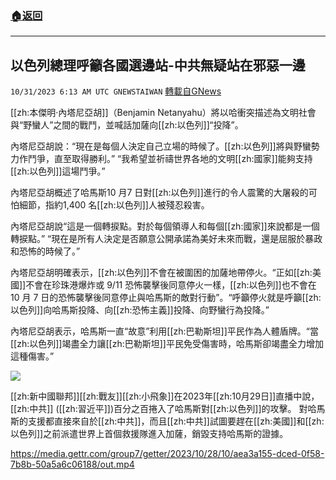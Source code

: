###  [:house:返回](README.md)
---


## 以色列總理呼籲各國選邊站-中共無疑站在邪惡一邊
`10/31/2023 6:13 AM UTC GNEWSTAIWAN` [轉載自GNews](https://gnews.org/articles/1902354)



[[zh:本傑明·內塔尼亞胡]]（Benjamin Netanyahu）將以哈衝突描述為文明社會與“野蠻人”之間的戰鬥，並喊話加薩向[[zh:以色列]]“投降”。  

內塔尼亞胡說：“現在是每個人決定自己立場的時候了。[[zh:以色列]]將與野蠻勢力作鬥爭，直至取得勝利。”  “我希望並祈禱世界各地的文明[[zh:國家]]能夠支持[[zh:以色列]]這場鬥爭。”

  

內塔尼亞胡概述了哈馬斯10 月7 日對[[zh:以色列]]進行的令人震驚的大屠殺的可怕細節，指約1,400 名[[zh:以色列]]人被殘忍殺害。

  

內塔尼亞胡說“這是一個轉捩點。對於每個領導人和每個[[zh:國家]]來說都是一個轉捩點。” “現在是所有人決定是否願意公開承諾為美好未來而戰，還是屈服於暴政和恐怖的時候了。”

  

內塔尼亞胡明確表示，[[zh:以色列]]不會在被圍困的加薩地帶停火。“正如[[zh:美國]]不會在珍珠港爆炸或 9/11 恐怖襲擊後同意停火一樣，[[zh:以色列]]也不會在 10 月 7 日的恐怖襲擊後同意停止與哈馬斯的敵對行動”。“呼籲停火就是呼籲[[zh:以色列]]向哈馬斯投降、向[[zh:恐怖主義]]投降、向野蠻行為投降。”

  

內塔尼亞胡表示，哈馬斯一直“故意”利用[[zh:巴勒斯坦]]平民作為人體盾牌。“當[[zh:以色列]]竭盡全力讓[[zh:巴勒斯坦]]平民免受傷害時，哈馬斯卻竭盡全力增加這種傷害。” 


![](ipfs://QmTKPc3HPE5uiFWHs7CmvAuG7en4MGZD63rSYHJc799dZ2?.png)

  

[[zh:新中國聯邦]][[zh:戰友]][[zh:小飛象]]在2023年[[zh:10月29日]]直播中說，[[zh:中共]] ([[zh:習近平]])百分之百捲入了哈馬斯對[[zh:以色列]]的攻擊。 對哈馬斯的支援都直接來自於[[zh:中共]]，而且[[zh:中共]]試圖要趕在[[zh:美國]]和[[zh:以色列]]之前派遣世界上首個救援隊進入加薩，銷毀支持哈馬斯的證據。

https://media.gettr.com/group7/getter/2023/10/28/10/aea3a155-dced-0f58-7b8b-50a5a6c06188/out.mp4



